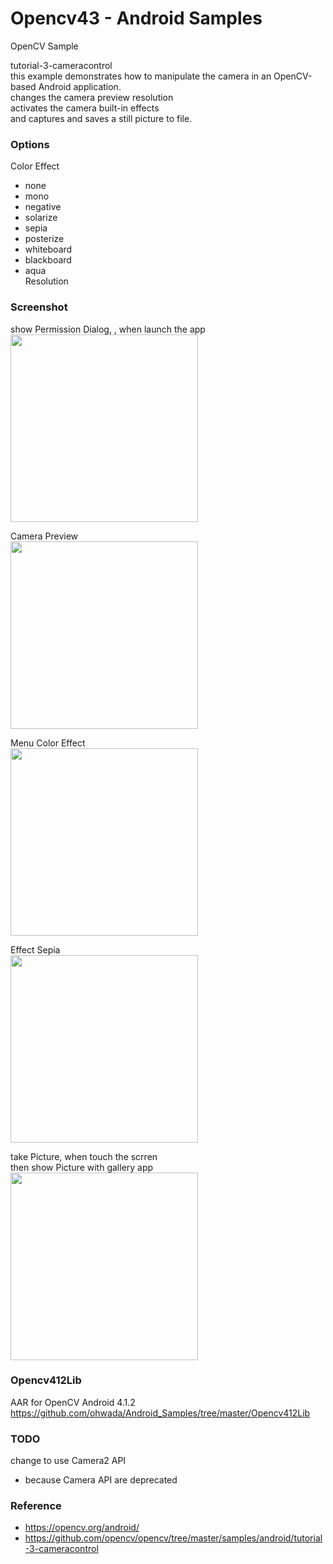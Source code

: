 Opencv43 - Android Samples
===============

OpenCV Sample <br/>

tutorial-3-cameracontrol <br/>
this example demonstrates how to manipulate the camera in an OpenCV-based Android application. <br/>
changes the camera preview resolution <br/>
activates the camera built-in effects <br/>
and captures and saves a still picture to file. <br/>

### Options <br/>
Color Effect <br/>
- none <br/>
- mono <br/>
- negative <br/>
- solarize <br/>
- sepia <br/>
- posterize <br/>
- whiteboard <br/>
- blackboard <br/>
- aqua <br/>
Resolution<br/>

### Screenshot <br/>
show Permission Dialog, , when launch the app <br/>
<image src="https://raw.githubusercontent.com/ohwada/Android_Samples/master/Opencv43/screenshot/opencv43_camera_permission.png" width="300" /><br/>

Camera Preview <br/>
<image src="https://raw.githubusercontent.com/ohwada/Android_Samples/master/Opencv43/screenshot/opencv43_preview.png" width="300" /><br/>

Menu Color Effect <br/>
<image src="https://raw.githubusercontent.com/ohwada/Android_Samples/master/Opencv43/screenshot/opencv43_menu_effect.png" width="300" /><br/>

Effect Sepia <br/>
<image src="https://raw.githubusercontent.com/ohwada/Android_Samples/master/Opencv43/screenshot/opencv43_effect_sepia.png" width="300" /><br/>

take Picture, when touch the scrren  <br/>
then show Picture with gallery app  <br/>
<image src="https://raw.githubusercontent.com/ohwada/Android_Samples/master/Opencv43/screenshot/picture_in_gallery_app.png" width="300" /><br/>


### Opencv412Lib <br/>
AAR for OpenCV Android 4.1.2 <br/>
https://github.com/ohwada/Android_Samples/tree/master/Opencv412Lib <br/>

### TODO <br/>
change to use Camera2 API <br/>
 *  because Camera API are deprecated <br/>

### Reference <br/>
- https://opencv.org/android/
- https://github.com/opencv/opencv/tree/master/samples/android/tutorial-3-cameracontrol

